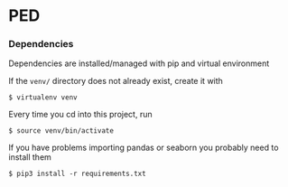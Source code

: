 # PED

### Dependencies
Dependencies are installed/managed with pip and virtual environment

If the `venv/` directory does not already exist, create it with
```
$ virtualenv venv
```
Every time you cd into this project, run
```
$ source venv/bin/activate
```
If you have problems importing pandas or seaborn
you probably need to install them
```
$ pip3 install -r requirements.txt
```
